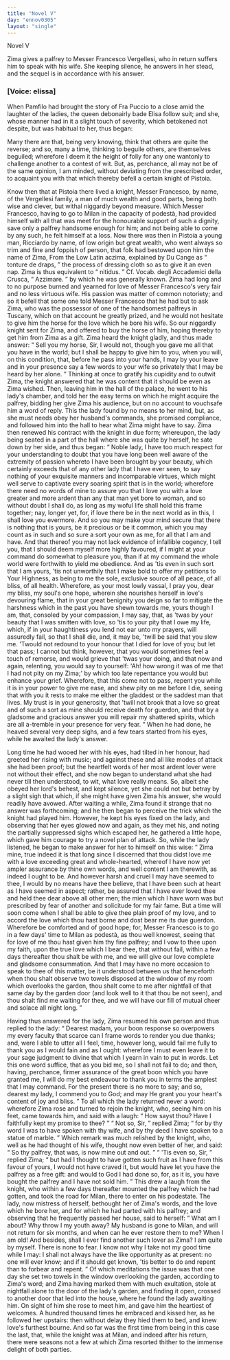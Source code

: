 ```yaml
---
title: "Novel V"
day: "ennov0305"
layout: "single"
---
```

<html>
 <head>
 </head>
 <body>
  <div id="nov0305" type="novella" who="elissa">
   <head>
    Novel V
   </head>
   <argument>
    <p>
     <milestone id="p03050001"/>
     <!--(i)-->
     Zima gives a palfrey to Messer Francesco Vergellesi,
 who in return suffers him to speak with his wife.
 She keeping silence, he answers in her stead, and
 the sequel is in accordance with his answer.
     <!--(/i)-->
    </p>
   </argument>
   <p>
    <h3>
     [Voice: elissa]
    </h3>
   </p>
   <div3 type="commentary" who="author">
    <p>
     <milestone id="p03050002"/>
     <!--(sc)-->
     When
     <!--(/sc)-->
     Pamfilo had brought the story of Fra Puccio to a close
	amid the laughter of the ladies, the queen debonairly bade Elisa
	follow suit; and she, whose manner had in it a slight touch of
	severity, which betokened not despite, but was habitual to her, thus
	began:
    </p>
   </div3>
   <div3 type="commentary" who="elissa">
    <p>
     <milestone id="p03050003"/>
     Many there are that, being very knowing, think that others
	are quite the reverse; and so, many a time, thinking to beguile
	others, are themselves beguiled; wherefore I deem it the height of
	folly for any one wantonly to challenge another to a contest of
	wit. But, as, perchance, all may not be of the same opinion, I
	am minded, without deviating from the prescribed order, to acquaint
	you with that which thereby befell a certain knight of Pistoia.
    </p>
   </div3>
   <p>
    <milestone id="p03050004"/>
    Know then that at Pistoia there lived a knight, Messer Francesco,
 by name, of the Vergellesi family, a man of much wealth and good
 parts, being both wise and clever, but withal niggardly beyond
 measure. Which Messer Francesco, having to go to Milan in the
 capacity of podest&agrave;, had provided himself with all that was meet
 for the honourable support of such a dignity, save only a palfrey
 handsome enough for him; and not being able to come by any
 such, he felt himself at a loss.
    <milestone id="p03050005"/>
    Now there was then in Pistoia
 a young man, Ricciardo by name, of low origin but great wealth,
 who went always so trim and fine and foppish of person, that folk
    <pb n="204"/>
    had bestowed upon him the name of Zima,
    <note>
     From the Low Latin
 aczima, explained by Du Cange as
     <q direct="unspecified">
      tonture de
 draps,
     </q>
     the process of dressing cloth so as to give it an even nap. Zima
 is thus equivalent to
     <q direct="unspecified">
      nitidus.
     </q>
     Cf. Vocab. degli Accademici della
 Crusca,
     <q direct="unspecified">
      Azzimare.
     </q>
    </note>
    by which he was
 generally known. Zima had long and to no purpose burned and
 yearned for love of Messer Francesco's very fair and no less virtuous
 wife.
    <milestone id="p03050006"/>
    His passion was matter of common notoriety; and so it befell
 that some one told Messer Francesco that he had but to ask Zima,
 who was the possessor of one of the handsomest palfreys in Tuscany,
 which on that account he greatly prized, and he would not hesitate
 to give him the horse for the love which he bore his wife. So our
 niggardly knight sent for Zima, and offered to buy the horse of
 him, hoping thereby to get him from Zima as a gift.
    <milestone id="p03050007"/>
    Zima
 heard the knight gladly, and thus made answer:
    <q direct="unspecified">
     Sell you my
 horse, Sir, I would not, though you gave me all that you have in
 the world; but I shall be happy to give him to you, when you will,
 on this condition, that, before he pass into your hands, I may by your
 leave and in your presence say a few words to your wife so privately
 that I may be heard by her alone.
    </q>
    <milestone id="p03050008"/>
    Thinking at once to gratify
 his cupidity and to outwit Zima, the knight answered that he was
 content that it should be even as Zima wished. Then, leaving him
 in the hall of the palace, he went to his lady's chamber, and told her
 the easy terms on which he might acquire the palfrey, bidding her
 give Zima his audience, but on no account to vouchsafe him a word
 of reply.
    <milestone id="p03050009"/>
    This the lady found by no means to her mind, but, as
 she must needs obey her husband's commands, she promised compliance,
 and followed him into the hall to hear what Zima might
 have to say.
    <milestone id="p03050010"/>
    Zima then renewed his contract with the knight in due
 form; whereupon, the lady being seated in a part of the hall where
 she was quite by herself, he sate down by her side, and thus began:
    <q direct="unspecified">
     Noble lady, I have too much respect for your understanding
 to doubt that you have long been well aware of the extremity of
 passion whereto I have been brought by your beauty, which certainly
 exceeds that of any other lady that I have ever seen, to say nothing
 of your exquisite manners and incomparable virtues, which might
 well serve to captivate every soaring spirit that is in the world;
     <milestone id="p03050011"/>
     wherefore there need no words of mine to assure you that I love
     <pb n="205"/>
     you with a love greater and more ardent than any that man yet
 bore to woman, and so without doubt I shall do, as long as my
 woful life shall hold this frame together; nay, longer yet, for, if
 love there be in the next world as in this, I shall love you evermore.
 And so you may make your mind secure that there is nothing that
 is yours, be it precious or be it common, which you may count as
 in such and so sure a sort your own as me, for all that I am and have.
     <milestone id="p03050012"/>
     And that thereof you may not lack evidence of infallible cogency,
 I tell you, that I should deem myself more highly favoured, if I
 might at your command do somewhat to pleasure you, than if at
 my command the whole world were forthwith to yield me obedience.
     <milestone id="p03050013"/>
     And as 'tis even in such sort that I am yours, 'tis not unworthily
 that I make bold to offer my petitions to Your Highness, as being
 to me the sole, exclusive source of all peace, of all bliss, of all health.
 Wherefore, as your most lowly vassal, I pray you, dear my bliss,
 my soul's one hope, wherein she nourishes herself in love's devouring
 flame, that in your great benignity you deign so far to mitigate the
 harshness which in the past you have shewn towards me, yours though
 I am, that, consoled by your compassion, I may say, that, as 'twas
 by your beauty that I was smitten with love, so 'tis to your pity
 that I owe my life, which, if in your haughtiness you lend not ear
 unto my prayers, will assuredly fail, so that I shall die, and, it may
 be, 'twill be said that you slew me.
     <milestone id="p03050014"/>
     'Twould not redound to your
 honour that I died for love of you; but let that pass; I cannot but
 think, however, that you would sometimes feel a touch of remorse,
 and would grieve that 'twas your doing, and that now and again,
 relenting, you would say to yourself: 'Ah! how wrong it was of
 me that I had not pity on my Zima;' by which too late repentance
 you would but enhance your grief.
     <milestone id="p03050015"/>
     Wherefore, that this come not
 to pass, repent you while it is in your power to give me ease, and
 shew pity on me before I die, seeing that with you it rests to make
 me either the gladdest or the saddest man that lives. My trust is
 in your generosity, that 'twill not brook that a love so great and
 of such a sort as mine should receive death for guerdon, and that
 by a gladsome and gracious answer you will repair my shattered
 spirits, which are all a-tremble in your presence for very fear.
    </q>
    <milestone id="p03050016"/>
    When he had done, he heaved several very deep sighs, and a few
 tears started from his eyes, while he awaited the lady's answer.
   </p>
   <pb n="206"/>
   <p>
    <milestone id="p03050017"/>
    Long time he had wooed her with his eyes, had tilted in her
 honour, had greeted her rising with music; and against these and
 all like modes of attack she had been proof; but the heartfelt words
 of her most ardent lover were not without their effect, and she now
 began to understand what she had never till then understood, to wit,
 what love really means. So, albeit she obeyed her lord's behest, and
 kept silence, yet she could not but betray by a slight sigh that which,
 if she might have given Zima his answer, she would readily have
 avowed.
    <milestone id="p03050018"/>
    After waiting a while, Zima found it strange that no
 answer was forthcoming; and he then began to perceive the trick
 which the knight had played him. However, he kept his eyes fixed
 on the lady, and observing that her eyes glowed now and again, as
 they met his, and noting the partially suppressed sighs which escaped
 her, he gathered a little hope, which gave him courage to try a novel
 plan of attack. So, while the lady listened, he began to make answer
 for her to himself on this wise:
    <milestone id="p03050019"/>
    <q direct="unspecified">
     Zima mine, true indeed it is that
 long since I discerned that thou didst love me with a love exceeding
 great and whole-hearted, whereof I have now yet ampler assurance
 by thine own words, and well content I am therewith, as indeed
 I ought to be.
     <milestone id="p03050020"/>
     And however harsh and cruel I may have seemed
 to thee, I would by no means have thee believe, that I have been such
 at heart as I have seemed in aspect; rather, be assured that I have
 ever loved thee and held thee dear above all other men; the mien
 which I have worn was but prescribed by fear of another and
 solicitude for my fair fame.
     <milestone id="p03050021"/>
     But a time will soon come when I
 shall be able to give thee plain proof of my love, and to accord
 the love which thou hast borne and dost bear me its due guerdon.
 Wherefore be comforted and of good hope; for, Messer Francesco
 is to go in a few days' time to Milan as podest&agrave;, as thou well
 knowest, seeing that for love of me thou hast given him thy fine
 palfrey; and I vow to thee upon my faith, upon the true love
 which I bear thee, that without fail, within a few days thereafter
 thou shalt be with me, and we will give our love complete and
 gladsome consummation.
     <milestone id="p03050022"/>
     And that I may have no more occasion
 to speak to thee of this matter, be it understood between us that
 henceforth when thou shalt observe two towels disposed at the
 window of my room which overlooks the garden, thou shalt come
 to me after nightfall of that same day by the garden door (and look
     <pb n="207"/>
     well to it that thou be not seen), and thou shalt find me waiting
 for thee, and we will have our fill of mutual cheer and solace all
 night long.
    </q>
   </p>
   <p>
    <milestone id="p03050023"/>
    Having thus answered for the lady, Zima resumed his own
 person and thus replied to the lady:
    <q direct="unspecified">
     Dearest madam, your boon
 response so overpowers my every faculty that scarce can I frame
 words to render you due thanks; and, were I able to utter all I feel,
 time, however long, would fail me fully to thank you as I would
 fain and as I ought: wherefore I must even leave it to your sage
 judgment to divine that which I yearn in vain to put in words.
     <milestone id="p03050024"/>
     Let this one word suffice, that as you bid me, so I shall not fail
 to do; and then, having, perchance, firmer assurance of the great
 boon which you have granted me, I will do my best endeavour to
 thank you in terms the amplest that I may command. For the
 present there is no more to say; and so, dearest my lady, I commend
 you to God; and may He grant you your heart's content of
 joy and bliss.
    </q>
    <milestone id="p03050025"/>
    To all which the lady returned never a word:
 wherefore Zima rose and turned to rejoin the knight, who, seeing
 him on his feet, came towards him, and said with a laugh:
    <q direct="unspecified">
     How
 sayst thou? Have I faithfully kept my promise to thee?
    </q>
    <milestone id="p03050026"/>
    <q direct="unspecified">
     Not so,
 Sir,
    </q>
    replied Zima;
    <q direct="unspecified">
     for by thy word I was to have spoken with thy
 wife, and by thy deed I have spoken to a statue of marble.
    </q>
    <milestone id="p03050027"/>
    Which
 remark was much relished by the knight, who, well as he had thought
 of his wife, thought now even better of her, and said:
    <q direct="unspecified">
     So thy
 palfrey, that was, is now mine out and out.
    </q>
    <milestone id="p03050028"/>
    <q direct="unspecified">
     'Tis even so, Sir,
    </q>
    replied Zima;
    <q direct="unspecified">
     but had I thought to have gotten such fruit as I
 have from this favour of yours, I would not have craved it, but
 would have let you have the palfrey as a free gift: and would to
 God I had done so, for, as it is, you have bought the palfrey and
 I have not sold him.
    </q>
    <milestone id="p03050029"/>
    This drew a laugh from the knight, who
 within a few days thereafter mounted the palfrey which he had
 gotten, and took the road for Milan, there to enter on his podestate.
 The lady, now mistress of herself, bethought her of Zima's words,
 and the love which he bore her, and for which he had parted with
 his palfrey; and observing that he frequently passed her house, said
 to herself:
    <milestone id="p03050030"/>
    <q direct="unspecified">
     What am I about? Why throw I my youth away?
 My husband is gone to Milan, and will not return for six months,
 and when can he ever restore them to me? When I am old!
     <pb n="208"/>
     And besides, shall I ever find another such lover as Zima? I am
 quite by myself. There is none to fear. I know not why I take
 not my good time while I may: I shall not always have the like
 opportunity as at present: no one will ever know; and if it should
 get known, 'tis better to do and repent than to forbear and repent.
    </q>
    <milestone id="p03050031"/>
    Of which meditations the issue was that one day she set two towels
 in the window overlooking the garden, according to Zima's word;
 and Zima having marked them with much exultation, stole at
 nightfall alone to the door of the lady's garden, and finding it open,
 crossed to another door that led into the house, where he found the
 lady awaiting him.
    <milestone id="p03050032"/>
    On sight of him she rose to meet him, and
 gave him the heartiest of welcomes. A hundred thousand times
 he embraced and kissed her, as he followed her upstairs: then
 without delay they hied them to bed, and knew love's furthest
 bourne.
    <milestone id="p03050033"/>
    And so far was the first time from being in this case the
 last, that, while the knight was at Milan, and indeed after his return,
 there were seasons not a few at which Zima resorted thither to the
 immense delight of both parties.
   </p>
  </div>
 </body>
</html>